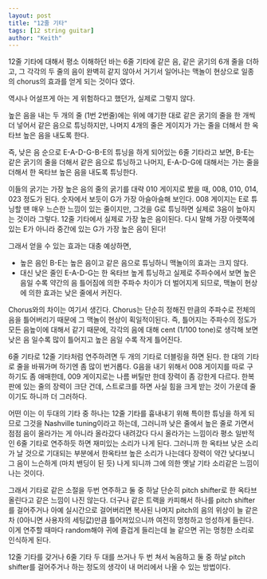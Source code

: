 ```yaml
---
layout: post
title: "12줄 기타"
tags: [12 string guitar]
author: "Keith"
---
```


12줄 기타에 대해서 평소 이해하던 바는 6줄 기타에 같은 음, 같은 굵기의 6개 줄을 더하고, 그 각각의 두 줄의 음이 완벽히 같지 않아서 거기서 일어나는 맥놀이 현상으로 일종의 chorus의 효과를 얻게 되는 것이다 였다.

역시나 어설프게 아는 게 위험하다고 했던가, 실제로 그렇지 않다.

높은 음을 내는 두 개의 줄 (1번 2번줄)에는 위에 얘기한 대로 같은 굵기의 줄을 한 개씩 더 넣어서 같은 음으로 튜닝하지만, 나머지 4개의 줄은 게이지가 가는 줄을 더해서 한 옥타브 높은 음을 내도록 한다.

즉, 낮은 음 순으로 E-A-D-G-B-E의 튜닝을 하게 되어있는 6줄 기타라고 보면, B-E는 같은 굵기의 줄을 더해서 같은 음으로 튜닝하고 나머지, E-A-D-G에 대해서는 가는 줄을 더해서 한 옥타브 높은 음을 내도록 튜닝한다.

이들의 굵기는 가장 높은 음의 줄의 굵기를 대략 010 게이지로 봤을 때, 008, 010, 014, 023 정도가 된다. 숫자에서 보듯이 G가 가장 아슬아슬해 보인다. 008 게이지는 E로 튜닝할 땐 매우 느슨한 느낌이 있는 줄이지만, 그것을 G로 튜닝하면 실제로 3음이 높아지는 것이라 그렇다. 12줄 기타에서 실제로 가장 높은 음이된다.  다시 말해 가장 아랫쪽에 있는 E가 아니라 중간에 있는 G가 가장 높은 음이 된다!

그래서 얻을 수 있는 효과는 대충 예상하면,
- 높은 음인 B-E는 높은 음이고 같은 음으로 튜닝하니 맥놀이의 효과는 크지 않다.
- 대신 낮은 줄인 E-A-D-G는 한 옥타브 높게 튜닝하고 실제로 주파수에서 보면 높은 음일 수록 약간의 음 틀어짐에 의한 주파수 차이가 더 벌어지게 되므로, 맥놀이 현상에 의한 효과는 낮은 줄에서 커진다.

Chorus와의 차이는 여기서 생긴다. Chorus는 단순히 정해진 만큼의 주파수로 전체의 음을 틀어버리기 때문에 그 맥놀이 현상이 획일적이된다. 즉, 틀어지는 주파수의 정도가 모든 음높이에 대해서 같기 때문에, 각각의 음에 대해 cent (1/100 tone)로 생각해 보면 낮은 음 일수록 많이 틀어지고 높은 음일 수록 작게 틀어진다.

6줄 기타로 12줄 기타처럼 연주하려면 두 개의 기타로 더블링을 하면 된다. 한 대의 기타로 줄을 바꿔가며 하기엔 좀 많이 번거롭다. G음을 내기 위해서 008 게이지를 따로 구하기도 좀 애매한데, 009 게이지로는 나름 버틸만 한데 장력이 좀 강한게 다르다. 한복판에 있는 줄의 장력이 크단 건데, 스트로크를 하면 사실 힘을 크게 받는 것이 가운데 줄이기도 하니까 더 그러하다.

어떤 이는 이 두대의 기타 중 하나는 12줄 기타를 흉내내기 위해 특이한 튜닝을 하게 되므로 그것을 Nashville tuning이라고 하는데, 그러니까 낮은 줄에서 높은 줄로 가면서 점점 음이 올라가는 게 아니라 올라갔다 내려갔다 다시 올라가는 느낌이라 평소 일반적인 6줄 기타로 연주하듯 하면 재미있는 소리가 나게 된다. 그러니까 한 옥타브 낮은 소리가 날 것으로 기대되는 부분에서 한옥타브 높은 소리가 나는데다 장력이 약간 낮다보니 그 음이 느슨하게 (마치 밴딩이 된 듯) 나게 되니까 그에 의한 옛날 기타 소리같은 느낌이 나는 것이다.

그래서 기타로 같은 소절을 두번 연주하고 둘 중 하날 단순히 pitch shifter로 한 옥타브 올린다고 같은 느낌이 나진 않는다. 더구나 같은 트랙을 카피해서 하나를 pitch shifter를 걸어주거나 아예 실시간으로 걸어버리면 복사된 나머지 pitch의 음의 위상이 늘 같은 차 (0아니면 사용자의 세팅값)만큼 틀어져있으니까 여전히 멍청하고 엉성하게 들린다. 이게 연주할 때마다 random해야 귀에 즐겁게 들리는데 늘 같으면 귀는 멍청한 소리로 인식하게 된다.

12줄 기타를 갖거나 6줄 기타 두 대를 쓰거나 두 번 쳐서 녹음하고 둘 중 하날 pitch shifter를 걸어주거나 하는 정도의 생각이 내 머리에서 나올 수 있는 방법이다.
